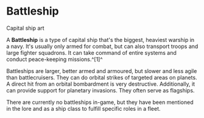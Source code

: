 # Battleship
Capital ship art
 		 	 

A **Battleship** is a type of capital ship that's the biggest, heaviest warship in a navy. It's usually only armed for combat, but can also transport troops and large fighter squadrons. It can take command of entire systems and conduct peace-keeping missions.^[1]^

Battleships are larger, better armed and armoured, but slower and less agile than battlecruisers. They can do orbital strikes of targeted areas on planets. A direct hit from an orbital bombardment is very destructive. Additionally, it can provide support for planetary invasions. They often serve as flagships.

There are currently no battleships in-game, but they have been mentioned in the lore and as a ship class to fulfill specific roles in a fleet.